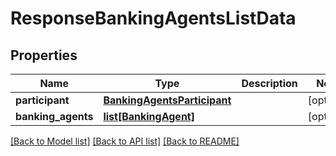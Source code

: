 # ResponseBankingAgentsListData

## Properties
Name | Type | Description | Notes
------------ | ------------- | ------------- | -------------
**participant** | [**BankingAgentsParticipant**](BankingAgentsParticipant.md) |  | [optional] 
**banking_agents** | [**list[BankingAgent]**](BankingAgent.md) |  | [optional] 

[[Back to Model list]](../README.md#documentation-for-models) [[Back to API list]](../README.md#documentation-for-api-endpoints) [[Back to README]](../README.md)

